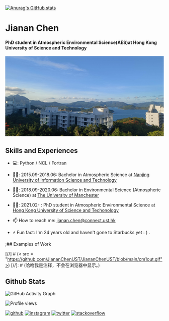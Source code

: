 [![Anurag's GitHub stats](https://github-readme-stats.vercel.app/api?username=JiananChenUST)](https://github.com/anuraghazra/github-readme-stats)

# Jianan Chen 




#### PhD student in Atmospheric Environmental Science(AES)at Hong Kong University of Science and Technology


![PhD student in Atmospheric Environmental Science(AES)](https://github.com/JiananChenUST/JiananChenUST/blob/main/HKUST.png)


## Skills and Experiences 
- 💻: Python / NCL / Fortran 
- 👨‍🎓: 2015.09-2018.06:   Bachelor in Atmospheric Science at [Nanjing University of Information Science and Technology](https://baike.baidu.com/item/%E5%8D%97%E4%BA%AC%E4%BF%A1%E6%81%AF%E5%B7%A5%E7%A8%8B%E5%A4%A7%E5%AD%A6/382077)
- 👨‍🎓: 2018.09-2020.06:   Bachelor in Environmental Science (Atmospheric Science) at [The University of Manchester](https://www.manchester.ac.uk) 
- 👨‍🎓: 2021.02-       :   PhD student in Atmospheric Environmental Science at [Hong Kong University of Science and Techonology](https://hkust.edu.hk/)

- 📫 How to reach me: jianan.chen@connect.ust.hk 
- ⚡ Fun fact: I'm 24 years old and haven't gone to Starbucks yet  :  ) . 




;## Examples of Work 

[//] # (< src = "https://github.com/JiananChenUST/JiananChenUST/blob/main/cm1out.gif">)
[//]: # (哈哈我是注释，不会在浏览器中显示。)




## Github Stats

![GitHub Activity Graph](https://activity-graph.herokuapp.com/graph?username=JiananChenUST)  

![Profile views](https://gpvc.arturio.dev/JiananChenUST)  

[<img src='https://cdn.jsdelivr.net/npm/simple-icons@3.0.1/icons/github.svg' alt='github' height='40'>](https://github.com/JiananChenUST)  [<img src='https://cdn.jsdelivr.net/npm/simple-icons@3.0.1/icons/instagram.svg' alt='instagram' height='40'>](https://www.instagram.com/august_chen_1/)  [<img src='https://cdn.jsdelivr.net/npm/simple-icons@3.0.1/icons/twitter.svg' alt='twitter' height='40'>](https://twitter.com/atmosChen)  [<img src='https://cdn.jsdelivr.net/npm/simple-icons@3.0.1/icons/stackoverflow.svg' alt='stackoverflow' height='40'>](https://stackoverflow.com/users/jianan-chen-hkust) 






